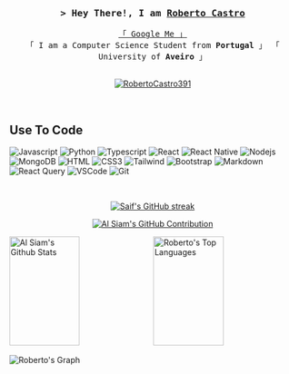 <!-- Intro  -->
<h3 align="center">
        <samp>&gt; Hey There!, I am
                <b><a target="_blank" href="https://RobertoCastro391.com">Roberto Castro</a></b>
        </samp>
</h3>


<p align="center"> 
  <samp>
    <a href="https://www.google.com/search?q=Roberto+Castrom">「 Google Me 」</a>
    <br>
    「 I am a Computer Science Student from <b>Portugal</b> 」
    「 University of <b>Aveiro</b> 」     
    <br>
    <br>
  </samp>
</p>

<p align="center">
 <!-- <a href="https://RobertoCastro391.com" target="blank">
  <img src="https://img.shields.io/badge/Website-DC143C?style=for-the-badge&logo=medium&logoColor=white" alt="RobertoCastro391" />
 </a> -->
 <a href="https://www.linkedin.com/in/roberto-castro-5390812b3/" target="_blank">
  <img src="https://img.shields.io/badge/LinkedIn-0077B5?style=for-the-badge&logo=linkedin&logoColor=white" alt="RobertoCastro391"/>
 </a>
 <!-- <a href="https://dev.to/RobertoCastro391" target="_blank">
  <img src="https://img.shields.io/badge/dev.to-0A0A0A?style=for-the-badge&logo=dev.to&logoColor=white" alt="RobertoCastro391" />
 </a> -->
 <!-- <a href="https://twitter.com/_RobertoCastro391" target="_blank">
  <img src="https://img.shields.io/badge/Twitter-1DA1F2?style=for-the-badge&logo=twitter&logoColor=white" />
 </a>
 <a href="https://instagram.com/_RobertoCastro391" target="_blank">
  <img src="https://img.shields.io/badge/Instagram-fe4164?style=for-the-badge&logo=instagram&logoColor=white" alt="RobertoCastro391" />
 </a>  -->
 <!-- <a href="https://facebook.com/RobertoCastro391.dev" target="_blank">
  <img src="https://img.shields.io/badge/Facebook-20BEFF?&style=for-the-badge&logo=facebook&logoColor=white" alt="RobertoCastro391"  />
  </a>  -->
</p>
<br />

## Use To Code

![Javascript](https://img.shields.io/badge/Javascript-F0DB4F?style=for-the-badge&labelColor=black&logo=javascript&logoColor=F0DB4F)
![Python](https://img.shields.io/badge/Python-61DBFB?style=for-the-badge&labelColor=black&logo=Python&logoColor=61DBFB)
![Typescript](https://img.shields.io/badge/Typescript-007acc?style=for-the-badge&labelColor=black&logo=typescript&logoColor=007acc)
![React](https://img.shields.io/badge/-React-61DBFB?style=for-the-badge&labelColor=black&logo=react&logoColor=61DBFB)
![React Native](https://img.shields.io/badge/React_Native-20232A?style=for-the-badge&logo=react&logoColor=61DAFB)
![Nodejs](https://img.shields.io/badge/Nodejs-3C873A?style=for-the-badge&labelColor=black&logo=node.js&logoColor=3C873A)
![MongoDB](https://img.shields.io/badge/MongoDB-4EA94B?style=for-the-badge&logo=mongodb&logoColor=white)
![HTML](https://img.shields.io/badge/HTML5-E34F26?style=for-the-badge&logo=html5&logoColor=white)
![CSS3](https://img.shields.io/badge/CSS3-1572B6?style=for-the-badge&logo=css3&logoColor=white)
![Tailwind](https://img.shields.io/badge/Tailwind_CSS-092749?style=for-the-badge&logo=tailwindcss&logoColor=06B6D4&labelColor=000000)
![Bootstrap](https://img.shields.io/badge/Bootstrap-563D7C?style=for-the-badge&logo=bootstrap&logoColor=white)
![Markdown](https://img.shields.io/badge/Markdown-000000?style=for-the-badge&logo=markdown&logoColor=white)
![React Query](https://img.shields.io/badge/-React_Query-FF4154?style=for-the-badge&logo=react%20query&logoColor=white)
![VSCode](https://img.shields.io/badge/Visual_Studio-0078d7?style=for-the-badge&logo=visual%20studio&logoColor=white)
![Git](https://img.shields.io/badge/Git-F05032?style=for-the-badge&logo=git&logoColor=white)

<br/>


<p align="center">
  <a href="https://github.com/RobertoCastro391">
    <img src="https://github-readme-streak-stats.herokuapp.com/?user=RobertoCastro391&theme=radical&border=7F3FBF&background=0D1117" alt="Saif's GitHub streak"/>
  </a>
</p>

<p align="center">
  <a href="https://github.com/RobertoCastro391">
    <img src="https://github-profile-summary-cards.vercel.app/api/cards/profile-details?username=RobertoCastro391&theme=radical" alt="Al Siam's GitHub Contribution"/>
  </a>
</p>

<a> 
    <a href="https://github.com/RobertoCastro391"><img alt="Al Siam's Github Stats" src="https://denvercoder1-github-readme-stats.vercel.app/api?username=RobertoCastro391&show_icons=true&count_private=true&theme=react&border_color=7F3FBF&bg_color=0D1117&title_color=F85D7F&icon_color=F8D866" height="192px" width="49.5%"/></a>
  <a href="https://github.com/RobertoCastro391"><img alt="Roberto's Top Languages" src="https://denvercoder1-github-readme-stats.vercel.app/api/top-langs/?username=RobertoCastro391&langs_count=8&layout=compact&theme=react&border_color=7F3FBF&bg_color=0D1117&title_color=F85D7F&icon_color=F8D866" height="192px" width="49.5%"/></a>
  <br/>
</a>


![Roberto's Graph](https://github-readme-activity-graph.vercel.app/graph?username=RobertoCastro391&custom_title=Roberto%20Castro's%20GitHub%20Activity%20Graph&bg_color=0D1117&color=7F3FBF&line=7F3FBF&point=7F3FBF&area_color=FFFFFF&title_color=FFFFFF&area=true)
